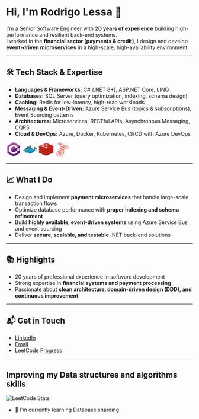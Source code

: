 # Hi, I'm Rodrigo Lessa 👋

I'm a Senior Software Engineer with **20 years of experience** building high-performance and resilient back-end systems.  
I worked in the **financial sector (payments & credit)**, I design and develop **event-driven microservices** in a high-scale, high-availability environment.

---

## 🛠 Tech Stack & Expertise

- **Languages & Frameworks:** C# (.NET 8+), ASP.NET Core, LINQ
- **Databases:** SQL Server (query optimization, indexing, schema design)
- **Caching:** Redis for low-latency, high-read workloads
- **Messaging & Event-Driven:** Azure Service Bus (topics & subscriptions), Event Sourcing patterns
- **Architectures:** Microservices, RESTful APIs, Asynchronous Messaging, CQRS
- **Cloud & DevOps:** Azure, Docker, Kubernetes, CI/CD with Azure DevOps

<p align="left">
  <img src="https://raw.githubusercontent.com/devicons/devicon/master/icons/csharp/csharp-original.svg" alt="C#" width="40" height="40"/>
  <img src="https://raw.githubusercontent.com/devicons/devicon/master/icons/docker/docker-original.svg" alt="Docker" width="40" height="40"/>
  <img src="https://raw.githubusercontent.com/devicons/devicon/master/icons/redis/redis-original.svg" alt="Redis" width="40" height="40"/>
  <img src="https://raw.githubusercontent.com/devicons/devicon/master/icons/microsoftsqlserver/microsoftsqlserver-plain.svg" alt="SQL Server" width="40" height="40"/>
</p>

---

## 📈 What I Do

- Design and implement **payment microservices** that handle large-scale transaction flows
- Optimize database performance with **proper indexing and schema refinement**
- Build **highly available, event-driven systems** using Azure Service Bus and event sourcing
- Deliver **secure, scalable, and testable** .NET back-end solutions

---

## 📚 Highlights

- 20 years of professional experience in software development
- Strong expertise in **financial systems and payment processing**
- Passionate about **clean architecture, domain-driven design (DDD), and continuous improvement**

---

## 📬 Get in Touch

- [LinkedIn](https://www.linkedin.com/in/rodrigo-lessa-22354923/)  
- [Email](mailto:rodrigolsr@gmail.com)
- [LeetCode Progress](https://leetcode.com/rodrigolessa)  

---

## Improving my Data structures and algorithms skills

![LeetCode Stats](https://leetcard.jacoblin.cool/rodrigolessa?theme=dark&font=Revalia)


- 🌱 I’m currently learning Database sharding

<!--
- 👯 I’m looking to collaborate on ...
- 🤔 I’m looking for help with ...
- 💬 Ask me about ...
- 😄 Pronouns: ...
- ⚡ Fun fact: ...
-->
